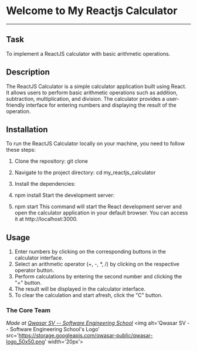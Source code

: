 # Welcome to My Reactjs Calculator
***

## Task
To implement a ReactJS calculator with basic arithmetic operations.

## Description
The ReactJS Calculator is a simple calculator application built using React. It allows users to perform basic arithmetic operations such as addition, subtraction, multiplication, and division. The calculator provides a user-friendly interface for entering numbers and displaying the result of the operation.

## Installation
To run the ReactJS Calculator locally on your machine, you need to follow these steps:

1.  Clone the repository:
    git clone <repository-url>

2.  Navigate to the project directory:
    cd my_reactjs_calculator

3.  Install the dependencies:

4.  npm install
    Start the development server:

5.  npm start
    This command will start the React development server and open the calculator application in your default browser. You can access it at http://localhost:3000.

## Usage
1.  Enter numbers by clicking on the corresponding buttons in the calculator interface.
2.  Select an arithmetic operator (+, -, *, /) by clicking on the respective operator button.
3.  Perform calculations by entering the second number and clicking the "=" button.
4.  The result will be displayed in the calculator interface.
5.  To clear the calculation and start afresh, click the "C" button.

### The Core Team
<span><i>Made at <a href='https://qwasar.io'>Qwasar SV -- Software Engineering School</a></i></span>
<span><img alt='Qwasar SV -- Software Engineering School's Logo' src='https://storage.googleapis.com/qwasar-public/qwasar-logo_50x50.png' width='20px'></span>
